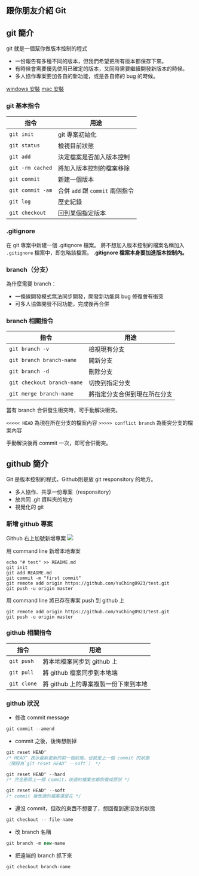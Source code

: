 ## 跟你朋友介紹 Git

## git 簡介

git 就是一個幫你做版本控制的程式

* 一份報告有多種不同的版本，但我們希望把所有版本都保存下來。
* 有時候會需要優先使用已確定的版本，又同時需要繼續開發新版本的時候。
* 多人協作專案要加各自的新功能，或是各自修的 bug 的時候。

[windows 安裝](https://git-scm.com/)
[mac 安裝](https://git-scm.com/download/mac)


### git 基本指令
| 指令 | 用途 |
| -- | -- |
| `git init` | git 專案初始化 |
| `git status` | 檢視目前狀態 |
| `git add` | 決定檔案是否加入版本控制 |
| `git -rm cached` | 將加入版本控制的檔案移除 |
| `git commit` | 新建一個版本 |
| `git commit -am` | 合併 `add` 跟 `commit` 兩個指令 |
| `git log` | 歷史紀錄 |
| `git checkout` | 回到某個指定版本 |

### .gitignore
在 git 專案中新建一個 .gitignore 檔案。
將不想加入版本控制的檔案名稱加入 `.gitignore` 檔案中，即忽略該檔案。
**.gitignore 檔案本身要加進版本控制內。**

### branch（分支）
為什麼需要 branch：
* 一條線開發模式無法同步開發，開發新功能與 bug 修復會有衝突
* 可多人協做開發不同功能，完成後再合併

### branch 相關指令
| 指令 | 用途 |
| -- | -- |
| `git branch -v` | 檢視現有分支 |
| `git branch branch-name` | 開新分支 |
| `git branch -d` | 刪除分支 |
| `git checkout branch-name` | 切換到指定分支 |
| `git merge branch-name` | 將指定分支合併到現在所在分支 |

當有 branch 合併發生衝突時，可手動解決衝突。

`<<<<< HEAD` 為現在所在分支的檔案內容
`>>>>> conflict branch` 為衝突分支的檔案內容

手動解決後再 commit 一次，即可合併衝突。


## github 簡介
Git 是版本控制的程式，Github則是放 git responsitory 的地方。
* 多人協作、共享一份專案（responsitory）
* 放共同 .git 資料夾的地方
* 視覺化的 git

### 新增 github 專案
Github 右上加號新增專案
![](https://i.imgur.com/gawLT2v.png)

用 command line 新增本地專案
```
echo "# test" >> README.md
git init
git add README.md
git commit -m "first commit"
git remote add origin https://github.com/YuChing0923/test.git
git push -u origin master
```
用 command line 將已存在專案 push 到 github 上
```
git remote add origin https://github.com/YuChing0923/test.git
git push -u origin master
```

### github 相關指令
| 指令 | 用途 |
| -- | -- |
| `git push` | 將本地檔案同步到 github 上 |
| `git pull` | 將 github 檔案同步到本地端 |
| `git clone` | 將 github 上的專案複製一份下來到本地 |

### github 狀況
* 修改 commit message
``` js
git commit --amend
```

* commit 之後，後悔想刪掉

``` js
git reset HEAD^
/* HEAD^ 表示最新更新的前一個狀態，也就是上一個 commit 的狀態
（預設為`git reset HEAD^ --soft`） */
```

``` js
git reset HEAD^ --hard
/* 完全刪除上一個 commit，改過的檔案也都恢復成原狀 */
```

``` js
git reset HEAD^ --soft
/* commit 後改過的檔案還是在 */
```

* 還沒 commit，但改的東西不想要了，想回復到還沒改的狀態
``` js
git checkout -- file-name
```

* 改 branch 名稱
``` js
git branch -m new-name
```

* 把遠端的 branch 抓下來
``` js
git checkout branch-name
```